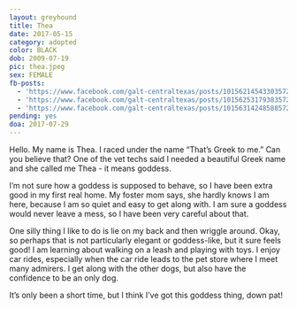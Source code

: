 ```yaml
---
layout: greyhound
title: Thea
date: 2017-05-15
category: adopted
color: BLACK
dob: 2009-07-19
pic: thea.jpeg
sex: FEMALE
fb-posts:
  - 'https://www.facebook.com/galt-centraltexas/posts/10156214543303572:0'
  - 'https://www.facebook.com/galt-centraltexas/posts/10156253179383572'
  - 'https://www.facebook.com/galt-centraltexas/posts/10156314248588572:0'
pending: yes
doa: 2017-07-29
---
```


Hello.  My name is Thea. I raced under the name “That’s Greek to me.”  Can you believe that?  One of the vet techs said I needed a beautiful Greek name and she called me Thea - it means goddess.  

I’m not sure how a goddess is supposed to behave, so I have been extra good in my first real home.  My foster mom says, she hardly knows I am here, because I am so quiet and easy to get along with.  I am sure a goddess would never leave  a mess, so I have been very careful about that.

One silly thing I like to do is lie on my back and then wriggle around.  Okay, so perhaps that is not particularly elegant or goddess-like, but it sure feels good!  I am learning about walking on a leash and playing with toys.  I enjoy car rides, especially when the car ride leads to the pet store where I meet many admirers.  I get along with the other dogs, but also have the confidence to be an only dog.   

It’s only been a short time, but I think I’ve got this goddess thing, down pat!
